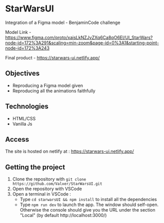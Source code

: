 # StarWarsUI
Integration of a Figma model - BenjaminCode challenge  
  
Model Link - https://www.figma.com/proto/xaisLkNZJvZXq6Ca8qO6El/UI_StarWars?node-id=172%3A291&scaling=min-zoom&page-id=0%3A1&starting-point-node-id=172%3A243  
  
Final product - https://starwars-ui.netlify.app/

## Objectives
+ Reproducing a Figma model given 
+ Reproducing all the animations faithfully

## Technologies
+ HTML/CSS
+ Vanilla Js

## Access
The site is hosted on netlify at : https://starwars-ui.netlify.app/

## Getting the project 
1. Clone the repository with ``git clone https://github.com/Valxer/StarWarsUI.git``
2. Open the repository with VSCode
3. Open a terminal in VSCode :  
	* Type ``cd starwarsUI && npm install`` to install all the dependencies
	* Type ``npm run dev`` to launch the app. The window should self-open. Otherwise the console should give you the URL under the section "Local" (by default http://localhost:3000/)

